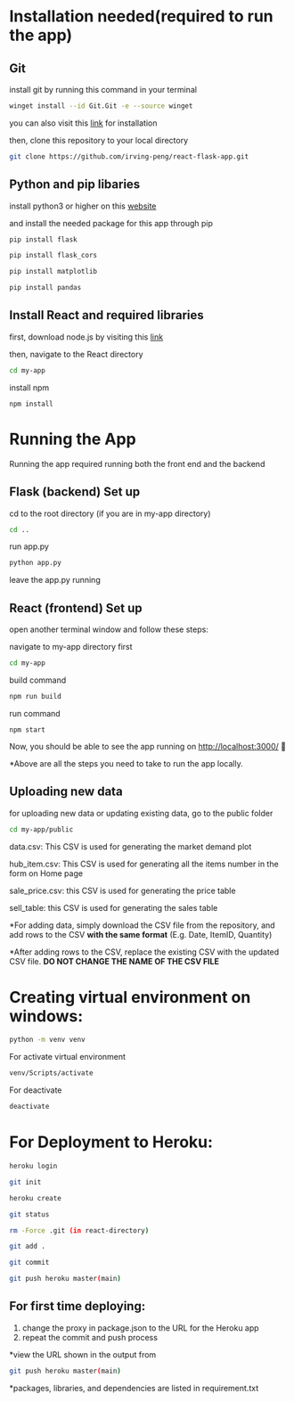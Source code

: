 # Installation needed(required to run the app)
## Git

install git by running this command in your terminal 
```bash
winget install --id Git.Git -e --source winget
```
you can also visit this [link](https://git-scm.com/download/win) for installation

then, clone this repository to your local directory 
```bash
git clone https://github.com/irving-peng/react-flask-app.git
```
## Python and pip libaries
install python3 or higher on this [website](https://www.python.org/downloads/windows/)

and install the needed package for this app through pip

```bash
pip install flask
```
```bash
pip install flask_cors
```
```bash
pip install matplotlib
```
```bash
pip install pandas
```
## Install React and required libraries
first, download node.js by visiting this [link](https://nodejs.org/en/)

then, navigate to the React directory
```bash
cd my-app
```
install npm
```
npm install
```
# Running the App
Running the app required running both the front end and the backend
## Flask (backend) Set up
cd to the root directory (if you are in my-app directory)
```bash
cd ..
```
run app.py 
```bash
python app.py
```
leave the app.py running
## React (frontend) Set up
open another terminal window and follow these steps:

navigate to my-app directory first
```bash
cd my-app
```

build command

```bash
npm run build
```

run command

```
npm start
```
Now, you should be able to see the app running on [http://localhost:3000/](http://localhost:3000/) 🎉

*Above are all the steps you need to take to run the app locally. 
## Uploading new data
for uploading new data or updating existing data, go to the public folder
```bash
cd my-app/public
```
data.csv: This CSV is used for generating the market demand plot

hub_item.csv: This CSV is used for generating all the items number in the form on Home page

sale_price.csv: this CSV is used for generating the price table

sell_table: this CSV is used for generating the sales table

*For adding data, simply download the CSV file from the repository, and add rows to the CSV **with the same format** (E.g. Date, ItemID, Quantity)

*After adding rows to the CSV, replace the existing CSV with the updated CSV file. **DO NOT CHANGE THE NAME OF THE CSV FILE**

# Creating virtual environment on windows:
```bash
python -m venv venv
```
For activate virtual environment
```bash
venv/Scripts/activate
```
For deactivate
```bash
deactivate
```

# For Deployment to Heroku:
 ```bash
 heroku login
 ```
```bash
git init
```
```bash
heroku create
```
```bash
git status
```
```bash
rm -Force .git (in react-directory)
```
```bash
git add .
```
```bash
git commit
```
```bash
git push heroku master(main)
```

## For first time deploying:   
1. change the proxy in package.json to the URL for the Heroku app
2. repeat the commit and push process


*view the URL shown in the output from
```bash
git push heroku master(main)
```
*packages, libraries, and dependencies are listed in requirement.txt
